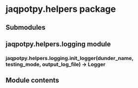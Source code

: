 # jaqpotpy.helpers package

## Submodules

## jaqpotpy.helpers.logging module

### jaqpotpy.helpers.logging.init_logger(dunder_name, testing_mode, output_log_file) → Logger

## Module contents
